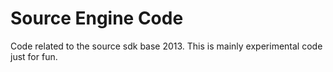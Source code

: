 # Source Engine Code
Code related to the source sdk base 2013. This is mainly experimental code just for fun.
